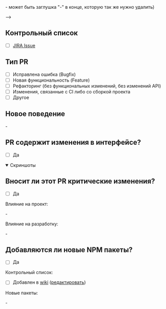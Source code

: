 <!--

Название PR'a должно выглядеть следующим образом:

FRONTEND-0: <НАЗВАНИЕ>

(Где указано <-- <ЗАМЕНИТЬ ...> -->- может быть заглушка "-" в конце, которую так же нужно удалить)

-->

## Контрольный список

-   [ ] [JIRA Issue](https://rbkmoney.atlassian.net/browse/FRONTEND-0)

## Тип PR

<!-- Отметьте тот, который относится к данному PR, используя "x". -->

-   [ ] Исправлена ошибка (Bugfix)
-   [ ] Новая функциональность (Feature)
-   [ ] Рефакторинг (без функциональных изменений, без изменений API)
-   [ ] Изменения, связанные с CI либо со сборкой проекта
-   [ ] Другое
        <!-- ЗАМЕНИТЬ НА КАКОЕ ИМЕННО ИЗМЕНЕНИЕ (ОБНОВЛЕНИЕ ДОКИ И Т.Д.) -->

## Новое поведение

<!-- Какие изменения вносит этот PR? -->

<!-- <ЗАМЕНИТЬ ОПИСАНИЕ> -->-

<!-- <ЗАМЕНИТЬ ДОПОЛНИТЕЛЬНУЮ ИНФОРМАЦИЮ> -->

## PR содержит изменения в интерфейсе?

-   [ ] Да

<details open>
<summary>Скриншоты</summary>

<!--
Можно просто скопировать и вставить (CTRL-V)

Шаблон для изображения:
![Название](URL)
![]()
-->

</details>

## Вносит ли этот PR критические изменения?

<!-- Breaking Changes -->

-   [ ] Да

Влияние на проект:

<!-- <ЗАМЕНИТЬ СТРОКУ НА ОПИСАНИЕ> -->-

Влияние на разработку:

<!-- <ЗАМЕНИТЬ СТРОКУ НА ОПИСАНИЕ> -->-

## Добавляются ли новые NPM пакеты?

-   [ ] Да

Контрольный список:

-   [ ] Добавлен в [wiki](https://github.com/rbkmoney/dashboard/wiki/NPM-Packages) ([редактировать](https://github.com/rbkmoney/dashboard/wiki/NPM-Packages/_edit))

Новые пакеты:

<!-- ЗАМЕНИТЬ НА
- <НАЗВАНИЕ ПАКЕТА> - <ЕГО ОПИСАНИЕ>
- ...
-->-
